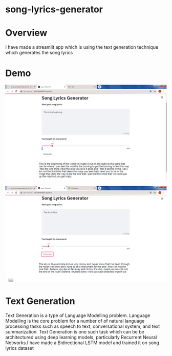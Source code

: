 # song-lyrics-generator

# Overview
I have made a streamlit app which is using the text generation technique which generates the song lyrics

# Demo
![image](https://github.com/dikshabhati1/song-lyrics-generator/blob/main/Streamlit%20app/Image%201.jpeg)<br>

![image](https://github.com/dikshabhati1/song-lyrics-generator/blob/main/Streamlit%20app/Image%202.jpeg)

# Text Generation
Text Generation is a type of Language Modelling problem. Language Modelling is the core problem for a number of of natural language processing tasks such as speech to text, conversational system, and text summarization. Text Generation is one such task which can be be architectured using deep learning models, particularly Recurrent Neural Networks.I have made a Bidirectional LSTM model and trained it on song lyrics dataset 
